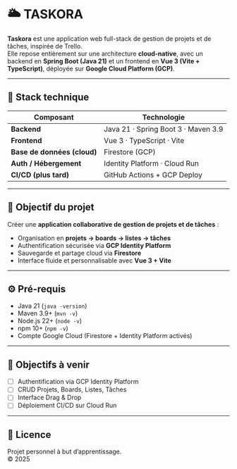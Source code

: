 # 🌥️ TASKORA

**Taskora** est une application web full-stack de gestion de projets et de tâches, inspirée de Trello.  
Elle repose entièrement sur une architecture **cloud-native**, avec un backend en **Spring Boot (Java 21)** et un frontend en **Vue 3 (Vite + TypeScript)**, déployée sur **Google Cloud Platform (GCP)**.

---

## 🚀 Stack technique

| Composant | Technologie |
|------------|-------------|
| **Backend** | Java 21 · Spring Boot 3 · Maven 3.9 |
| **Frontend** | Vue 3 · TypeScript · Vite |
| **Base de données (cloud)** | Firestore (GCP) |
| **Auth / Hébergement** | Identity Platform · Cloud Run |
| **CI/CD (plus tard)** | GitHub Actions + GCP Deploy |

---

## 🎯 Objectif du projet

Créer une **application collaborative de gestion de projets et de tâches** :
- Organisation en **projets → boards → listes → tâches**  
- Authentification sécurisée via **GCP Identity Platform**  
- Sauvegarde et partage cloud via **Firestore**  
- Interface fluide et personnalisable avec **Vue 3 + Vite**

---

## ⚙️ Pré-requis

- Java 21 (`java -version`)
- Maven 3.9+ (`mvn -v`)
- Node.js 22+ (`node -v`)
- npm 10+ (`npm -v`)
- Compte Google Cloud (Firestore + Identity Platform activés)

---

## 🧩 Objectifs à venir

- [ ] Authentification via GCP Identity Platform  
- [ ] CRUD Projets, Boards, Listes, Tâches  
- [ ] Interface Drag & Drop  
- [ ] Déploiement CI/CD sur Cloud Run  

---

## 📄 Licence

Projet personnel à but d’apprentissage.  
© 2025
